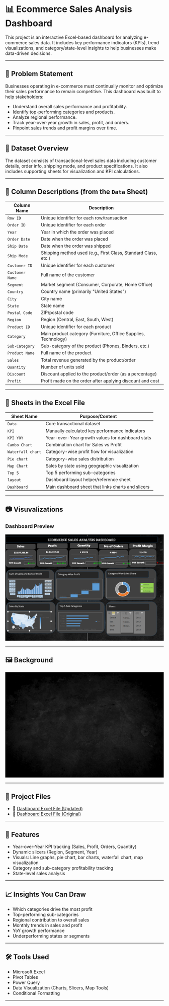 # 📊 Ecommerce Sales Analysis Dashboard

This project is an interactive Excel-based dashboard for analyzing e-commerce sales data. It includes key performance indicators (KPIs), trend visualizations, and category/state-level insights to help businesses make data-driven decisions.

---

## 🚩 Problem Statement

Businesses operating in e-commerce must continually monitor and optimize their sales performance to remain competitive. This dashboard was built to help stakeholders:

- Understand overall sales performance and profitability.
- Identify top-performing categories and products.
- Analyze regional performance.
- Track year-over-year growth in sales, profit, and orders.
- Pinpoint sales trends and profit margins over time.

---

## 📄 Dataset Overview

The dataset consists of transactional-level sales data including customer details, order info, shipping mode, and product specifications. It also includes supporting sheets for visualization and KPI calculations.

---

## 🧾 Column Descriptions (from the `Data` Sheet)

| Column Name      | Description                                                                |
|------------------|----------------------------------------------------------------------------|
| `Row ID`         | Unique identifier for each row/transaction                                 |
| `Order ID`       | Unique identifier for each order                                           |
| `Year`           | Year in which the order was placed                                         |
| `Order Date`     | Date when the order was placed                                             |
| `Ship Date`      | Date when the order was shipped                                            |
| `Ship Mode`      | Shipping method used (e.g., First Class, Standard Class, etc.)             |
| `Customer ID`    | Unique identifier for each customer                                        |
| `Customer Name`  | Full name of the customer                                                  |
| `Segment`        | Market segment (Consumer, Corporate, Home Office)                          |
| `Country`        | Country name (primarily "United States")                                   |
| `City`           | City name                                                                  |
| `State`          | State name                                                                 |
| `Postal Code`    | ZIP/postal code                                                            |
| `Region`         | Region (Central, East, South, West)                                        |
| `Product ID`     | Unique identifier for each product                                         |
| `Category`       | Main product category (Furniture, Office Supplies, Technology)             |
| `Sub-Category`   | Sub-category of the product (Phones, Binders, etc.)                        |
| `Product Name`   | Full name of the product                                                   |
| `Sales`          | Total revenue generated by the product/order                               |
| `Quantity`       | Number of units sold                                                       |
| `Discount`       | Discount applied to the product/order (as a percentage)                    |
| `Profit`         | Profit made on the order after applying discount and cost                  |

---

## 📁 Sheets in the Excel File

| Sheet Name       | Purpose/Content                                                                 |
|------------------|----------------------------------------------------------------------------------|
| `Data`           | Core transactional dataset                                                      |
| `KPI`            | Manually calculated key performance indicators                                  |
| `KPI YOY`        | Year-over-Year growth values for dashboard stats                                |
| `Cambo Chart`    | Combination chart for Sales vs Profit                                           |
| `Waterfall chart`| Category-wise profit flow for visualization                                     |
| `Pie chart`      | Category-wise sales distribution                                                |
| `Map Chart`      | Sales by state using geographic visualization                                   |
| `Top 5`          | Top 5 performing sub-categories                                                  |
| `layout`         | Dashboard layout helper/reference sheet                                         |
| `Dashboard`      | Main dashboard sheet that links charts and slicers                             |

---

## 📷 Visuvalizations

### Dashboard Preview

![Sales Analysis Dashboard](https://github.com/MohithKumar8897/EXCEL-Projects/blob/main/Ecommerce%20Sales%20Analysis/Sales%20Analysis.png)

---

## 🖼️ Background

![Dashboard Background](https://github.com/MohithKumar8897/EXCEL-Projects/blob/main/Ecommerce%20Sales%20Analysis/Background.jpeg)

---

## 📂 Project Files

- 🔗 [Dashboard Excel File (Updated)](https://github.com/MohithKumar8897/EXCEL-Projects/blob/main/Ecommerce%20Sales%20Analysis/Ecommerce%20Sales%20Analysis%20updated.xlsx)
- 🔗 [Dashboard Excel File (Original)](https://github.com/MohithKumar8897/EXCEL-Projects/blob/main/Ecommerce%20Sales%20Analysis/Ecommerce%20Sales%20Analysis.xlsx)

---

## 📌 Features

- Year-over-Year KPI tracking (Sales, Profit, Orders, Quantity)
- Dynamic slicers (Region, Segment, Year)
- Visuals: Line graphs, pie chart, bar charts, waterfall chart, map visualization
- Category and sub-category profitability tracking
- State-level sales analysis

---

## 📈 Insights You Can Draw

- Which categories drive the most profit
- Top-performing sub-categories
- Regional contribution to overall sales
- Monthly trends in sales and profit
- YoY growth performance
- Underperforming states or segments

---

## 🛠 Tools Used

- Microsoft Excel
- Pivot Tables
- Power Query
- Data Visualization (Charts, Slicers, Map Tools)
- Conditional Formatting

---
